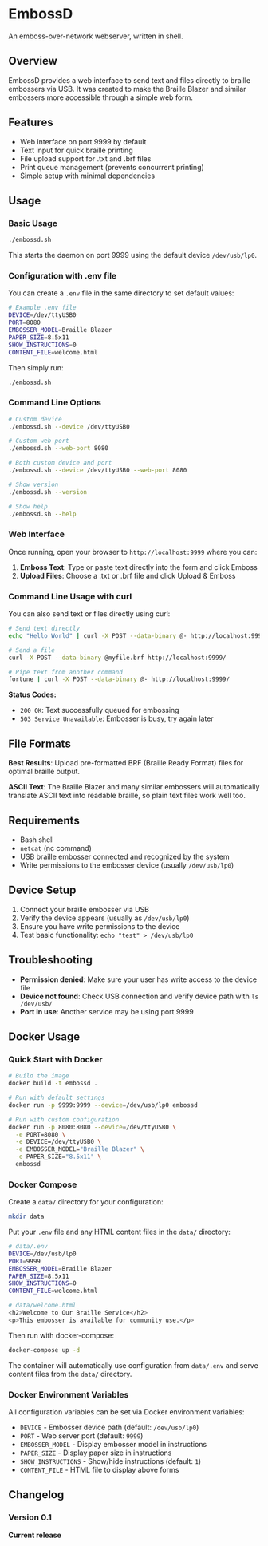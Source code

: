 # EmbossD

An emboss-over-network webserver, written in shell.

## Overview

EmbossD provides a web interface to send text and files directly to braille embossers via USB. It was created to make the Braille Blazer and similar embossers more accessible through a simple web form.

## Features

- Web interface on port 9999 by default
- Text input for quick braille printing
- File upload support for .txt and .brf files
- Print queue management (prevents concurrent printing)
- Simple setup with minimal dependencies

## Usage

### Basic Usage

```bash
./embossd.sh
```

This starts the daemon on port 9999 using the default device `/dev/usb/lp0`.

### Configuration with .env file

You can create a `.env` file in the same directory to set default values:

```bash
# Example .env file
DEVICE=/dev/ttyUSB0
PORT=8080
EMBOSSER_MODEL=Braille Blazer
PAPER_SIZE=8.5x11
SHOW_INSTRUCTIONS=0
CONTENT_FILE=welcome.html
```

Then simply run:
```bash
./embossd.sh
```

### Command Line Options

```bash
# Custom device
./embossd.sh --device /dev/ttyUSB0

# Custom web port
./embossd.sh --web-port 8080

# Both custom device and port
./embossd.sh --device /dev/ttyUSB0 --web-port 8080

# Show version
./embossd.sh --version

# Show help
./embossd.sh --help
```

### Web Interface

Once running, open your browser to `http://localhost:9999` where you can:

1. **Emboss Text**: Type or paste text directly into the form and click Emboss
2. **Upload Files**: Choose a .txt or .brf file and click Upload & Emboss

### Command Line Usage with curl

You can also send text or files directly using curl:

```bash
# Send text directly
echo "Hello World" | curl -X POST --data-binary @- http://localhost:9999/

# Send a file
curl -X POST --data-binary @myfile.brf http://localhost:9999/

# Pipe text from another command
fortune | curl -X POST --data-binary @- http://localhost:9999/
```

**Status Codes:**
- `200 OK`: Text successfully queued for embossing
- `503 Service Unavailable`: Embosser is busy, try again later

## File Formats

**Best Results**: Upload pre-formatted BRF (Braille Ready Format) files for optimal braille output.

**ASCII Text**: The Braille Blazer and many similar embossers will automatically translate ASCII text into readable braille, so plain text files work well too.

## Requirements

- Bash shell
- `netcat` (nc command)
- USB braille embosser connected and recognized by the system
- Write permissions to the embosser device (usually `/dev/usb/lp0`)

## Device Setup

1. Connect your braille embosser via USB
2. Verify the device appears (usually as `/dev/usb/lp0`)
3. Ensure you have write permissions to the device
4. Test basic functionality: `echo "test" > /dev/usb/lp0`

## Troubleshooting

- **Permission denied**: Make sure your user has write access to the device file
- **Device not found**: Check USB connection and verify device path with `ls /dev/usb/`
- **Port in use**: Another service may be using port 9999

## Docker Usage

### Quick Start with Docker

```bash
# Build the image
docker build -t embossd .

# Run with default settings
docker run -p 9999:9999 --device=/dev/usb/lp0 embossd

# Run with custom configuration
docker run -p 8080:8080 --device=/dev/ttyUSB0 \
  -e PORT=8080 \
  -e DEVICE=/dev/ttyUSB0 \
  -e EMBOSSER_MODEL="Braille Blazer" \
  -e PAPER_SIZE="8.5x11" \
  embossd
```

### Docker Compose

Create a `data/` directory for your configuration:

```bash
mkdir data
```

Put your `.env` file and any HTML content files in the `data/` directory:

```bash
# data/.env
DEVICE=/dev/usb/lp0
PORT=9999
EMBOSSER_MODEL=Braille Blazer
PAPER_SIZE=8.5x11
SHOW_INSTRUCTIONS=0
CONTENT_FILE=welcome.html
```

```bash
# data/welcome.html
<h2>Welcome to Our Braille Service</h2>
<p>This embosser is available for community use.</p>
```

Then run with docker-compose:

```bash
docker-compose up -d
```

The container will automatically use configuration from `data/.env` and serve content files from the `data/` directory.

### Docker Environment Variables

All configuration variables can be set via Docker environment variables:

- `DEVICE` - Embosser device path (default: `/dev/usb/lp0`)
- `PORT` - Web server port (default: `9999`)
- `EMBOSSER_MODEL` - Display embosser model in instructions
- `PAPER_SIZE` - Display paper size in instructions  
- `SHOW_INSTRUCTIONS` - Show/hide instructions (default: `1`)
- `CONTENT_FILE` - HTML file to display above forms

## Changelog
### Version 0.1
**Current release**
